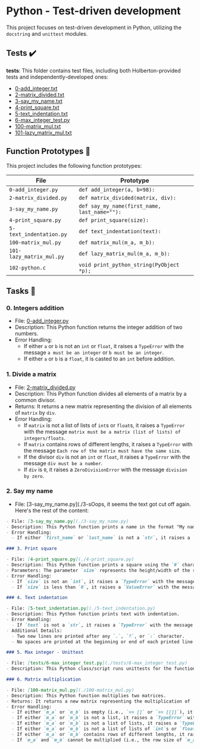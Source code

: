 # Python - Test-driven development

This project focuses on test-driven development in Python, utilizing the `docstring` and `unittest` modules.

## Tests :heavy_check_mark:

**tests**: This folder contains test files, including both Holberton-provided tests and independently-developed ones:
- [0-add_integer.txt](./tests/0-add_integer.txt)
- [2-matrix_divided.txt](./tests/2-matrix_divided.txt)
- [3-say_my_name.txt](./tests/3-say_my_name.txt)
- [4-print_square.txt](./tests/4-print_square.txt)
- [5-text_indentation.txt](./tests/5-text_indentation.txt)
- [6-max_integer_test.py](./tests/6-max_integer_test.py)
- [100-matrix_mul.txt](./tests/100-matrix_mul.txt)
- [101-lazy_matrix_mul.txt](./tests/101-lazy_matrix_mul.txt)

## Function Prototypes :floppy_disk:

This project includes the following function prototypes:

| File                   | Prototype                                |
| ---------------------- | ---------------------------------------- |
| `0-add_integer.py`     | `def add_integer(a, b=98):`              |
| `2-matrix_divided.py`  | `def matrix_divided(matrix, div):`       |
| `3-say_my_name.py`     | `def say_my_name(first_name, last_name=""):` |
| `4-print_square.py`    | `def print_square(size):`                |
| `5-text_indentation.py`| `def text_indentation(text):`            |
| `100-matrix_mul.py`    | `def matrix_mul(m_a, m_b):`              |
| `101-lazy_matrix_mul.py` | `def lazy_matrix_mul(m_a, m_b):`         |
| `102-python.c`         | `void print_python_string(PyObject *p);` |

## Tasks :page_with_curl:

### 0. Integers addition

- File: [0-add_integer.py](./0-add_integer.py)
- Description: This Python function returns the integer addition of two numbers.
- Error Handling:
  - If either `a` or `b` is not an `int` or `float`, it raises a `TypeError` with the message `a must be an integer` or `b must be an integer`.
  - If either `a` or `b` is a `float`, it is casted to an `int` before addition.

### 1. Divide a matrix

- File: [2-matrix_divided.py](./2-matrix_divided.py)
- Description: This Python function divides all elements of a matrix by a common divisor.
- Returns: It returns a new matrix representing the division of all elements of `matrix` by `div`.
- Error Handling:
  - If `matrix` is not a list of lists of `int`s or `float`s, it raises a `TypeError` with the message `matrix must be a matrix (list of lists) of integers/floats`.
  - If `matrix` contains rows of different lengths, it raises a `TypeError` with the message `Each row of the matrix must have the same size`.
  - If the divisor `div` is not an `int` or `float`, it raises a `TypeError` with the message `div must be a number`.
  - If `div` is `0`, it raises a `ZeroDivisionError` with the message `division by zero`.

### 2. Say my name

- File: [3-say_my_name.py](./3-sOops, it seems the text got cut off again. Here's the rest of the content:

```markdown
- File: [3-say_my_name.py](./3-say_my_name.py)
- Description: This Python function prints a name in the format "My name is \<first_name\> \<last_name\>".
- Error Handling:
  - If either `first_name` or `last_name` is not a `str`, it raises a `TypeError` with the message `first_name must be a string` or `last_name must be a string`.

### 3. Print square

- File: [4-print_square.py](./4-print_square.py)
- Description: This Python function prints a square using the `#` character.
- Parameters: The parameter `size` represents the height/width of the square.
- Error Handling:
  - If `size` is not an `int`, it raises a `TypeError` with the message `size must be an integer`.
  - If `size` is less than `0`, it raises a `ValueError` with the message `size must be >= 0`.

### 4. Text indentation

- File: [5-text_indentation.py](./5-text_indentation.py)
- Description: This Python function prints text with indentation.
- Error Handling:
  - If `text` is not a `str`, it raises a `TypeError` with the message `text must be a string`.
- Additional Details:
  - Two new lines are printed after any `.`, `?`, or `:` character.
  - No spaces are printed at the beginning or end of each printed line.

### 5. Max integer - Unittest

- File: [tests/6-max_integer_test.py](./tests/6-max_integer_test.py)
- Description: This Python class/script runs unittests for the function `def max_integer(list=[]):` (provided by Holberton School).

### 6. Matrix multiplication

- File: [100-matrix_mul.py](./100-matrix_mul.py)
- Description: This Python function multiplies two matrices.
- Returns: It returns a new matrix representing the multiplication of `m_a` by `m_b`.
- Error Handling:
  - If either `m_a` or `m_b` is empty (i.e., `== []` or `== [[]]`), it raises a `ValueError` with the message `m_a can't be empty` or `m_b can't be empty`.
  - If either `m_a` or `m_b` is not a list, it raises a `TypeError` with the message `m_a must be a list` or `m_b must be a list`.
  - If either `m_a` or `m_b` is not a list of lists, it raises a `TypeError` with the message `m_a must be a list of lists` or `m_b must be a list of lists`.
  - If either `m_a` or `m_b` is not a list of lists of `int`s or `float`s, it raises a `TypeError` with the message `m_a should contain only integers or floats` or `m_b should contain only integers or floats`.
  - If either `m_a` or `m_b` contains rows of different lengths, it raises a `TypeError` with the message `each row of m_a must should be of the same size` or `each row of m_b must should be of the same size`.
  - If `m_a` and `m_b` cannot be multiplied (i.e., the row size of `m_a` does not match the column size of `m_b`), it raises aOops, it seems the text got cut off again. Here's the rest of the content:

